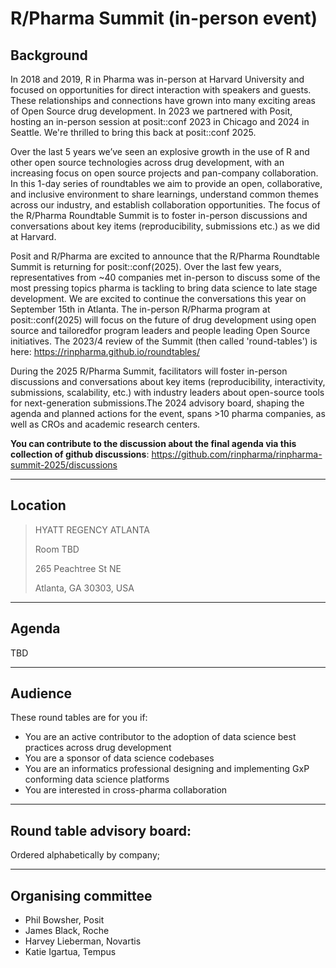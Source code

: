 # R/Pharma Summit (in-person event)

## Background

In 2018 and 2019, R in Pharma was in-person at Harvard University and focused on opportunities for direct interaction with speakers and guests. These relationships and connections have grown into many exciting areas of Open Source drug development. In 2023 we partnered with Posit, hosting an in-person session at posit::conf 2023 in Chicago and 2024 in Seattle. We're thrilled to bring this back at posit::conf 2025.

Over the last 5 years we’ve seen an explosive growth in the use of R and other open source technologies across drug development, with an increasing focus on open source projects and pan-company collaboration. In this 1-day series of roundtables we aim to provide an open, collaborative, and inclusive environment to share learnings, understand common themes across our industry, and establish collaboration opportunities. The focus of the R/Pharma Roundtable Summit is to foster in-person discussions and conversations about key items (reproducibility, submissions etc.) as we did at Harvard.

Posit and R/Pharma are excited to announce that the R/Pharma Roundtable Summit is returning for posit::conf(2025). Over the last few years, representatives from ~40 companies met in-person to discuss some of the most pressing topics pharma is tackling to bring data science to late stage development. We are excited to continue the conversations this year on September 15th in Atlanta. The in-person R/Pharma program at posit::conf(2025) will focus on the future of drug development using open source and tailoredfor program leaders and people leading Open Source initiatives. The 2023/4 review of the Summit (then called 'round-tables') is here: https://rinpharma.github.io/roundtables/

During the 2025 R/Pharma Summit, facilitators will foster in-person discussions and conversations about key items (reproducibility, interactivity, submissions, scalability, etc.) with industry leaders about open-source tools for next-generation submissions.The 2024 advisory board, shaping the agenda and planned actions for the event, spans >10 pharma companies, as well as CROs and academic research centers.

**You can contribute to the discussion about the final agenda via this collection of github discussions**: https://github.com/rinpharma/rinpharma-summit-2025/discussions

___

## Location

> HYATT REGENCY ATLANTA
> 
> Room TBD
> 
>  265 Peachtree St NE
> 
> Atlanta, GA 30303, USA


___

## Agenda

TBD
___

## Audience

These round tables are for you if:

- You are an active contributor to the adoption of data science best practices across drug development
- You are a sponsor of data science codebases
- You are an informatics professional designing and implementing GxP conforming data science platforms 
- You are interested in cross-pharma collaboration

___

## Round table advisory board: 

Ordered alphabetically by company;

___

## Organising committee

- Phil Bowsher, Posit
- James Black, Roche
- Harvey Lieberman, Novartis
- Katie Igartua, Tempus



